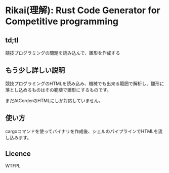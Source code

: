 # Rikai(理解): Rust Code Generator for Competitive programming

## td;tl

競技プログラミングの問題を読み込んで、雛形を作成する

## もう少し詳しい説明

競技プログラミングのHTMLを読み込み、機械でも出来る範囲で解析し、雛形に落とし込めるものはその範疇で雛形にするものです。

まだAtCorderのHTMLにしか対応していません。

## 使い方

cargoコマンドを使ってバイナリを作成後、シェルのパイプラインでHTMLを流し込みます。

## Licence

WTFPL
